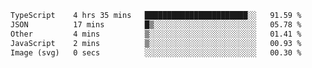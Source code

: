 <!--START_SECTION:waka-->

```txt
TypeScript    4 hrs 35 mins   ███████████████████████░░   91.59 %
JSON          17 mins         █▒░░░░░░░░░░░░░░░░░░░░░░░   05.78 %
Other         4 mins          ▒░░░░░░░░░░░░░░░░░░░░░░░░   01.41 %
JavaScript    2 mins          ▒░░░░░░░░░░░░░░░░░░░░░░░░   00.93 %
Image (svg)   0 secs          ░░░░░░░░░░░░░░░░░░░░░░░░░   00.30 %
```

<!--END_SECTION:waka-->
